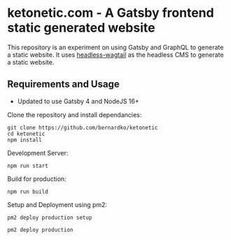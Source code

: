 # ketonetic.com - A Gatsby frontend static generated website

This repository is an experiment on using Gatsby and GraphQL to generate a static website. It uses [headless-wagtail](https://github.com/bernardko/headless-wagtail) as the headless CMS to generate a static website.

## Requirements and Usage
- Updated to use Gatsby 4 and NodeJS 16+

Clone the repository and install dependancies:
```
git clone https://github.com/bernardko/ketonetic
cd ketonetic
npm install
```

Development Server:
```
npm run start
```

Build for production:
```
npm run build
```

Setup and Deployment using pm2:
```
pm2 deploy production setup
```
```
pm2 deploy production
```